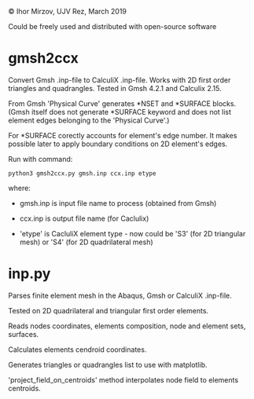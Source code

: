 © Ihor Mirzov, UJV Rez, March 2019

Could be freely used and distributed with open-source software



# gmsh2ccx

Convert Gmsh .inp-file to CalculiX .inp-file. Works with 2D first order triangles and quadrangles. Tested in Gmsh 4.2.1 and Calculix 2.15.

From Gmsh 'Physical Curve' generates *NSET and *SURFACE blocks. (Gmsh itself does not generate *SURFACE keyword and does not list element edges belonging to the 'Physical Curve'.)

For *SURFACE corectly accounts for element's edge number. It makes possible later to apply boundary conditions on 2D element's edges.

Run with command:

    python3 gmsh2ccx.py gmsh.inp ccx.inp etype

where:

- gmsh.inp is input file name to process (obtained from Gmsh)

- ccx.inp is output file name (for Caclulix)

- 'etype' is CacluliX element type - now could be 'S3' (for 2D triangular mesh) or 'S4' (for 2D quadrilateral mesh)



# inp.py

Parses finite element mesh in the Abaqus, Gmsh or CalculiX .inp-file.

Tested on 2D quadrilateral and triangular first order elements.

Reads nodes coordinates, elements composition, node and element sets, surfaces.

Calculates elements cendroid coordinates.

Generates triangles or quadrangles list to use with matplotlib.

'project_field_on_centroids' method interpolates node field to elements centroids.

